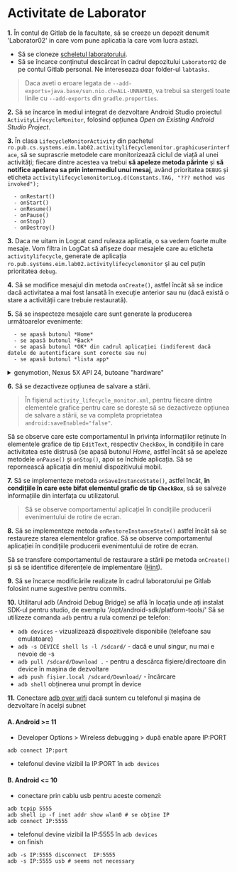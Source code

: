 # Activitate de Laborator

**1.** În contul de Gitlab de la facultate, să se creeze un depozit denumit
'Laborator02' in care vom pune aplicatia la care vom lucra astazi.

- Să se cloneze [scheletul laboratorului](https://github.com/eim-lab/Laborator02).
- Să se încarce conținutul descărcat în cadrul depozitului `Laborator02` de pe contul Gitlab personal.
Ne intereseaza doar folder-ul `labtasks`.

> Daca aveti o eroare legata de `--add-exports=java.base/sun.nio.ch=ALL-UNNAMED`, va trebui sa
stergeti toate linile cu `--add-exports` din `gradle.properties`.

**2.** Să se încarce în mediul integrat de dezvoltare Android Studio
proiectul `ActivityLifecycleMonitor`, folosind opțiunea *Open an
Existing Android Studio Project*.

**3.** În clasa `LifecycleMonitorActivity` din pachetul
`ro.pub.cs.systems.eim.lab02.activitylifecyclemonitor.graphicuserinterface`,
să se suprascrie metodele care monitorizează ciclul de viață al unei
activități; fiecare dintre acestea va trebui **să apeleze metoda
părinte** și **să notifice apelarea sa prin intermediul unui mesaj**,
având prioritatea `DEBUG` și eticheta
`activitylifecyclemonitor`:`Log.d(Constants.TAG, "??? method was invoked");
`

      - onRestart()
      - onStart()
      - onResume()
      - onPause()
      - onStop()
      - onDestroy()

**3.** Daca ne uitam in Logcat cand ruleaza aplicatia, o sa vedem foarte multe mesaje. 
Vom filtra in LogCat să afișeze doar mesajele care au eticheta
`activitylifecycle`, generate de aplicația
`ro.pub.systems.eim.lab02.activitylifecyclemonitor` și au cel puțin
prioritatea `debug`.

**4.** Să se modifice mesajul din metoda `onCreate()`, astfel încât să
se indice dacă activitatea a mai fost lansată în execuție anterior sau
nu (dacă există o stare a activității care trebuie restaurată).

**5.** Să se inspecteze mesajele care sunt generate la producerea
următoarelor evenimente:

      - se apasă butonul *Home*
      - se apasă butonul *Back*
      - se apasă butonul *OK* din cadrul aplicației (indiferent dacă datele de autentificare sunt corecte sau nu)
      - se apasă butonul *lista app* 


<details>
  <summary>genymotion, Nexus 5X API 24, butoane "hardware"</summary>
  
|  |  onC rea te()  |  onR est ar t()  |  onS tar t()  |  onR esu me ()  |  onP aus e()  |  onS top ()  |  onD est roy ()  | onS ave Ins t()  | onR est ore Ins t()  |
|-|-|-|-|-|-|-|-|-|-|
| buton _Home_ |   |   |    |    |  1  |  3  |   |  2  |   |
| buton _Back_ |   |   |    |    |  1  |  2  |  3  |     |   |
| buton _OK_in app |  nici | una   | din tre   | met ode  | nu   | se  | ape lea ză  |
| buton _lista app_  |   |   |   |   |  1  |  3  |   |  2  | |  
| apel tele fonic |   | | | |  1  |  3  | |  2  | |  
| acce ptare |   |  1  |  2  |   |    |    |   |  |  | 
| resp ingere |   |   |   |   |   |   |   |
| rotire ecran |  5  |   |  6  |   |  1  |  3  |  4  |  2  |  7  |

</details>




**6.** Să se dezactiveze opțiunea de salvare a stării.


> În fișierul `activity_lifecycle_monitor.xml`, pentru fiecare
dintre elementele grafice pentru care se dorește să se dezactiveze
opțiunea de salvare a stării, se va completa proprietatea
`android:saveEnabled="false"`.


Să se observe care este comportamentul în privința informațiilor
reținute în elementele grafice de tip `EditText`, respectiv `CheckBox`,
în condițiile în care activitatea este distrusă (se apasă butonul
*Home*, astfel încât să se apeleze metodele `onPause()` și `onStop()`,
apoi se închide aplicația. Să se repornească aplicația din meniul
dispozitivului mobil.

**7.** Să se implementeze metoda `onSaveInstanceState()`, astfel încât,
**în condițiile în care este bifat elementul grafic de tip `CheckBox`**,
să se salveze informațiile din interfața cu utilizatorul.

> Să se observe comportamentul aplicației în condițiile producerii
evenimentului de rotire de ecran.

**8.** Să se implementeze metoda `onRestoreInstanceState()` astfel
încât să se restaureze starea elementelor grafice. Să se observe
comportamentul aplicației în condițiile producerii evenimentului de rotire de ecran.

Să se transfere comportamentul de restaurare a stării pe metoda
`onCreate()` și să se identifice diferențele de implementare
([Hint](https://developer.android.com/guide/components/activities/activity-lifecycle.html#saras)).

**9.** Să se încarce modificările realizate în cadrul laboratorului pe Gitlab folosint nume sugestive pentru commits.

**10.** 
Utilitarul adb (Android Debug Bridge) se află în locația unde ați instalat SDK-ul pentru studio, de exemplu '/opt/android-sdk/platform-tools/'
Să se utilizeze comanda ```adb``` pentru a rula comenzi pe telefon:
 - ```adb devices``` - vizualizează dispozitivele disponibile (telefoane sau emulatoare)
 - ```adb -s DEVICE shell ls -l /sdcard/``` - dacă e unul singur, nu mai e nevoie de -s 
 - ```adb pull /sdcard/Download .``` - pentru a descărca fișiere/directoare din device în mașina de dezvoltare
 - ```adb push fișier.local /sdcard/Download/``` - încărcare
 - ```adb shell``` obținerea unui prompt în device 

 **11.**
 Conectare [adb over wifi](https://developer.android.com/tools/adb#connect-to-a-device-over-wi-fi) dacă suntem cu telefonul și mașina de dezvoltare în acelși subnet

   #### A.  Android >= 11
- Developer Options >  Wireless debugging > după enable apare IP:PORT 
```
adb connect IP:port
``` 
- telefonul devine vizibil la IP:PORT în ```adb devices```


#### B. Android <= 10 

- conectare prin cablu usb pentru aceste comenzi: 
```
adb tcpip 5555
adb shell ip -f inet addr show wlan0 # se obține IP
adb connect IP:5555
```
- telefonul devine vizibil la IP:5555 în ```adb devices```
- on finish 
```
adb -s IP:5555 disconnect  IP:5555
adb -s IP:5555 usb # seems not necessary
```




